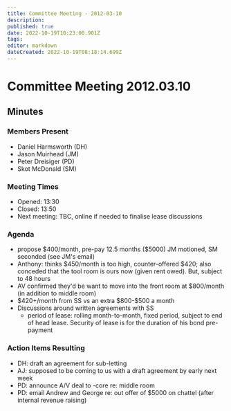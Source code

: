 ```yaml
---
title: Committee Meeting - 2012-03-10
description: 
published: true
date: 2022-10-19T10:23:00.901Z
tags: 
editor: markdown
dateCreated: 2022-10-19T08:18:14.699Z
---
```


# Committee Meeting 2012.03.10

## Minutes

### Members Present

-   Daniel Harmsworth (DH)
-   Jason Muirhead (JM)
-   Peter Dreisiger (PD)
-   Skot McDonald (SM)

### Meeting Times

-   Opened: 13:30
-   Closed: 13:50
-   Next meeting: TBC, online if needed to finalise lease discussions

### Agenda

-   propose \$400/month, pre-pay 12.5 months (\$5000) JM motioned, SM seconded (see JM's email)
-   Anthony: thinks \$450/month is too high, counter-offered \$420; also conceded that the tool room is ours now (given rent owed). But, subject to 48 hours
-   AV confirmed they'd be want to move into the front room at \$800/month (in addition to middle room)
-   \$420+/month from SS vs an extra \$800-\$500 a month
-   Discussions around written agreements with SS
    -   period of lease: rolling month-to-month, fixed period, subject to end of head lease. Security of lease is for the duration of his bond pre-payment

### Action Items Resulting

-   DH: draft an agreement for sub-letting
-   AJ: supposed to be coming to us with a draft agreement by early next week
-   PD: announce A/V deal to -core re: middle room
-   PD: email Andrew and George re: out offer of \$5000 on chattel (after internal revenue raising)
